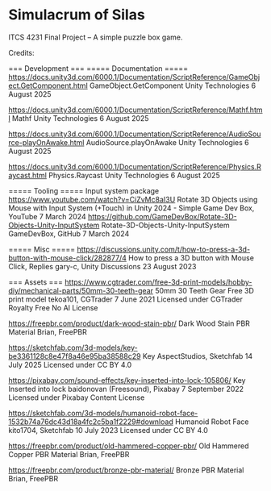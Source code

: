 
# Simulacrum of Silas

ITCS 4231 Final Project – A simple puzzle box game. 

Credits: 

=== Development ===
===== Documentation =====
https://docs.unity3d.com/6000.1/Documentation/ScriptReference/GameObject.GetComponent.html
    GameObject.GetComponent
    Unity Technologies
    6 August 2025

https://docs.unity3d.com/6000.1/Documentation/ScriptReference/Mathf.html
    Mathf
    Unity Technologies
    6 August 2025

https://docs.unity3d.com/6000.1/Documentation/ScriptReference/AudioSource-playOnAwake.html
    AudioSource.playOnAwake
    Unity Technologies
    6 August 2025

https://docs.unity3d.com/6000.1/Documentation/ScriptReference/Physics.Raycast.html
    Physics.Raycast
    Unity Technologies
    6 August 2025

===== Tooling =====
Input system package
    https://www.youtube.com/watch?v=CiZvMc8aI3U
        Rotate 3D Objects using Mouse with Input System (+Touch) in Unity 2024 - Simple
        Game Dev Box, YouTube
        7 March 2024
    https://github.com/GameDevBox/Rotate-3D-Objects-Unity-InputSystem
        Rotate-3D-Objects-Unity-InputSystem
        GameDevBox, GitHub
        7 March 2024

===== Misc =====
https://discussions.unity.com/t/how-to-press-a-3d-button-with-mouse-click/282877/4
    How to press a 3D button with Mouse Click, Replies
    gary-c, Unity Discussions
    23 August 2023


=== Assets ===
https://www.cgtrader.com/free-3d-print-models/hobby-diy/mechanical-parts/50mm-30-teeth-gear
    50mm 30 Teeth Gear Free 3D print model
    tekoa101, CGTrader
    7 June 2021
    Licensed under CGTrader Royalty Free No AI License

https://freepbr.com/product/dark-wood-stain-pbr/
    Dark Wood Stain PBR Material
    Brian, FreePBR

https://sketchfab.com/3d-models/key-be3361128c8e47f8a46e95ba38588c29
    Key
    AspectStudios, Sketchfab
    14 July 2025
    Licensed under CC BY 4.0

https://pixabay.com/sound-effects/key-inserted-into-lock-105806/
    Key Inserted into lock
    baidonovan (Freesound), Pixabay
    7 September 2022
    Licensed under Pixabay Content License

https://sketchfab.com/3d-models/humanoid-robot-face-1532b74a76dc43d18a4fc2c5ba1f2229#download
    Humanoid Robot Face
    kito1704, Sketchfab
    10 July 2023
    Licensed under CC BY 4.0

https://freepbr.com/product/old-hammered-copper-pbr/
    Old Hammered Copper PBR Material
    Brian, FreePBR

https://freepbr.com/product/bronze-pbr-material/
    Bronze PBR Material
    Brian, FreePBR
